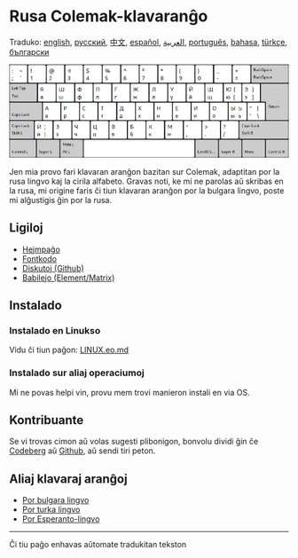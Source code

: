 # Rusa Colemak-klavaranĝo

Traduko: [english](README.md), [русский](README.ru.md), [中文](README.zh-CN.md), [español](README.es.md), [العربية](README.ar.md), [português](README.pt.md), [bahasa](README.id.md), [türkçe](README.tr.md), [български](README.bg.md)

![Antaŭrigardu la rusan Colemak](./media/preview.png)

Jen mia provo fari klavaran aranĝon bazitan sur Colemak, adaptitan por la rusa lingvo kaj la cirila alfabeto.
Gravas noti, ke mi ne parolas aŭ skribas en la rusa, mi origine faris ĉi tiun klavaran aranĝon por la bulgara lingvo, poste mi alĝustigis ĝin por la rusa.

## Ligiloj

* [Hejmpaĝo](https://salif.github.io/colemak-ru/)
* [Fontkodo](https://codeberg.org/salif/colemak-ru)
* [Diskutoj (Github)](https://github.com/salif/colemak-ru/discussions)
* [Babilejo (Element/Matrix)](https://matrix.to/#/#salif-colemak:mozilla.org)

## Instalado

### Instalado en Linukso

Vidu ĉi tiun paĝon: [LINUX.eo.md](./LINUX.eo.md)

### Instalado sur aliaj operaciumoj

Mi ne povas helpi vin, provu mem trovi manieron instali en via OS.

## Kontribuante

Se vi trovas cimon aŭ volas sugesti plibonigon, bonvolu dividi ĝin ĉe [Codeberg] aŭ [Github], aŭ sendi tiri peton.

[Github]: https://github.com/salif/colemak-ru/discussions
[Codeberg]: https://codeberg.org/salif/colemak-ru/issues

## Aliaj klavaraj aranĝoj

* [Por bulgara lingvo](https://salif.github.io/colemak-bg/)
* [Por turka lingvo](https://salif.github.io/colemak-tr/)
* [Por Esperanto-lingvo](https://salif.github.io/colemak-eo/)

---

Ĉi tiu paĝo enhavas aŭtomate tradukitan tekston
